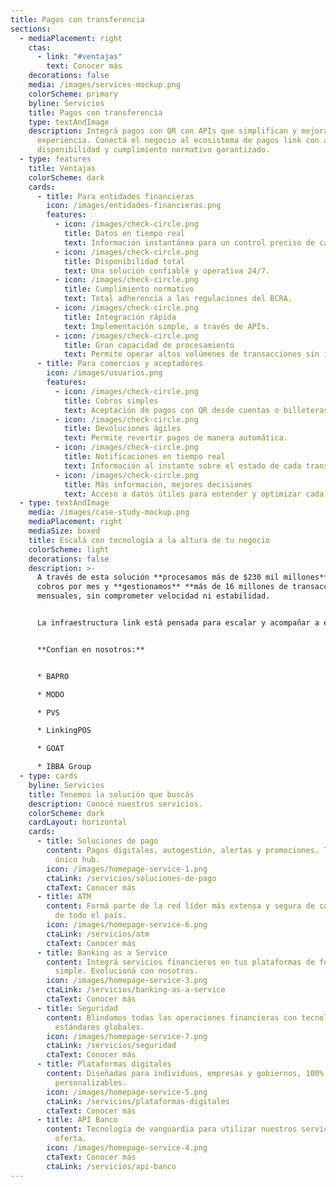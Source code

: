 ```yaml
---
title: Pagos con transferencia
sections:
  - mediaPlacement: right
    ctas:
      - link: "#ventajas"
        text: Conocer más
    decorations: false
    media: /images/services-mockup.png
    colorScheme: primary
    byline: Servicios
    title: Pagos con transferencia
    type: textAndImage
    description: Integrá pagos con QR con APIs que simplifican y mejoran la
      experiencia. Conectá el negocio al ecosistema de pagos link con alta
      disponibilidad y cumplimiento normativo garantizado.
  - type: features
    title: Ventajas
    colorScheme: dark
    cards:
      - title: Para entidades financieras
        icon: /images/entidades-financieras.png
        features:
          - icon: /images/check-circle.png
            title: Datos en tiempo real
            text: Información instantánea para un control preciso de cada transacción.
          - icon: /images/check-circle.png
            title: Disponibilidad total
            text: Una solución confiable y operativa 24/7.
          - icon: /images/check-circle.png
            title: Cumplimiento normativo
            text: Total adherencia a las regulaciones del BCRA.
          - icon: /images/check-circle.png
            title: Integración rápida
            text: Implementación simple, a través de APIs.
          - icon: /images/check-circle.png
            title: Gran capacidad de procesamiento
            text: Permite operar altos volúmenes de transacciones sin interrupciones.
      - title: Para comercios y aceptadores
        icon: /images/usuarios.png
        features:
          - icon: /images/check-circle.png
            title: Cobros simples
            text: Aceptación de pagos con QR desde cuentas o billeteras.
          - icon: /images/check-circle.png
            title: Devoluciones ágiles
            text: Permite revertir pagos de manera automática.
          - icon: /images/check-circle.png
            title: Notificaciones en tiempo real
            text: Información al instante sobre el estado de cada transacción.
          - icon: /images/check-circle.png
            title: Más información, mejores decisiones
            text: Acceso a datos útiles para entender y optimizar cada operación.
  - type: textAndImage
    media: /images/case-study-mockup.png
    mediaPlacement: right
    mediaSize: boxed
    title: Escalá con tecnología a la altura de tu negocio
    colorScheme: light
    decorations: false
    description: >-
      A través de esta solución **procesamos más de $230 mil millones** de
      cobros por mes y **gestionamos** **más de 16 millones de transacciones**
      mensuales, sin comprometer velocidad ni estabilidad.


      La infraestructura link está pensada para escalar y acompañar a entidades financieras en constante crecimiento.


      **Confían en nosotros:**


      * BAPRO

      * MODO

      * PVS

      * LinkingPOS

      * GOAT

      * IBBA Group
  - type: cards
    byline: Servicios
    title: Tenemos la solución que buscás
    description: Conocé nuestros servicios.
    colorScheme: dark
    cardLayout: horizontal
    cards:
      - title: Soluciones de pago
        content: Pagos digitales, autogestión, alertas y promociones. Todo desde un
          único hub.
        icon: /images/homepage-service-1.png
        ctaLink: /servicios/soluciones-de-pago
        ctaText: Conocer más
      - title: ATM
        content: Formá parte de la red líder más extensa y segura de cajeros automáticos
          de todo el país.
        icon: /images/homepage-service-6.png
        ctaLink: /servicios/atm
        ctaText: Conocer más
      - title: Banking as a Service
        content: Integrá servicios financieros en tus plataformas de forma rápida,
          simple. Evolucioná con nosotros.
        icon: /images/homepage-service-3.png
        ctaLink: /servicios/banking-as-a-service
        ctaText: Conocer más
      - title: Seguridad
        content: Blindamos todas las operaciones financieras con tecnología de punta y
          estándares globales.
        icon: /images/homepage-service-7.png
        ctaLink: /servicios/seguridad
        ctaText: Conocer más
      - title: Plataformas digitales
        content: Diseñadas para individuos, empresas y gobiernos, 100% integrables y
          personalizables.
        icon: /images/homepage-service-5.png
        ctaLink: /servicios/plataformas-digitales
        ctaText: Conocer más
      - title: API Banco
        content: Tecnología de vanguardia para utilizar nuestros servicios y ampliar la
          oferta.
        icon: /images/homepage-service-4.png
        ctaText: Conocer más
        ctaLink: /servicios/api-banco
---
```


